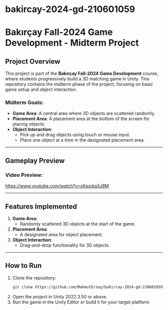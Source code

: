 # bakircay-2024-gd-210601059

# Bakırçay Fall-2024 Game Development - Midterm Project

## Project Overview
This project is part of the **Bakırçay Fall-2024 Game Development** course, where students progressively build a 3D matching game in Unity. This repository contains the midterm phase of the project, focusing on basic game setup and object interaction.

### Midterm Goals:
- **Game Area**: A central area where 3D objects are scattered randomly.
- **Placement Area**: A placement area at the bottom of the screen for placing objects.
- **Object Interaction**:
  - Pick up and drag objects using touch or mouse input.
  - Place one object at a time in the designated placement area.

---

## Gameplay Preview

### Video Preview:
https://www.youtube.com/watch?v=s6gzqta3J8M

---

## Features Implemented
1. **Game Area**:
   - Randomly scattered 3D objects at the start of the game.
2. **Placement Area**:
   - A designated  area for object placement.
3. **Object Interaction**:
   - Drag-and-drop functionality for 3D objects.

---

## How to Run
1. Clone the repository:
   ```bash
   git clone https://github.com/MahmutErsoy/bakircay-2024-gd-210601059.git
2. Open the project in Unity 2022.3.50 or above.
3. Run the game in the Unity Editor or build it for your target platform.
